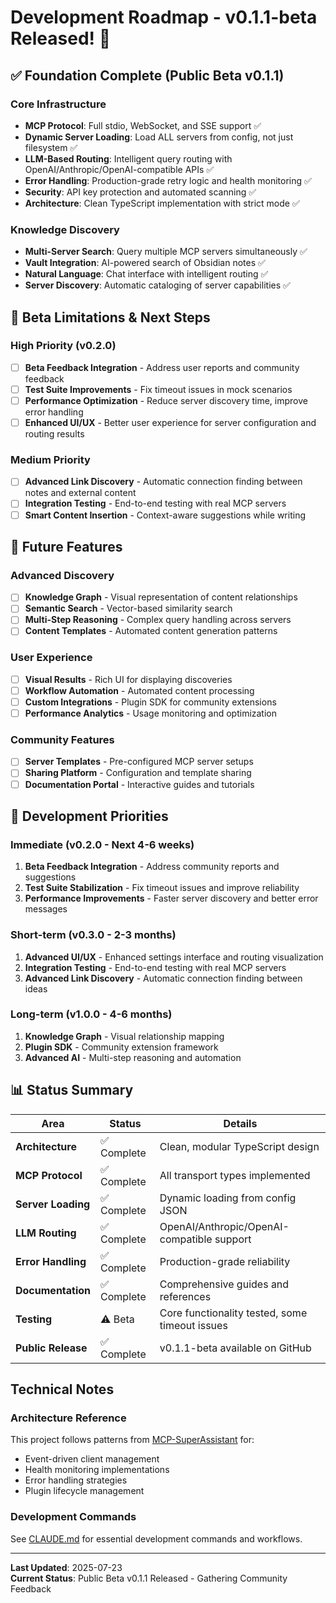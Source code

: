 # Development Roadmap - v0.1.1-beta Released! 🚀

## ✅ Foundation Complete (Public Beta v0.1.1)

### Core Infrastructure

- **MCP Protocol**: Full stdio, WebSocket, and SSE support ✅
- **Dynamic Server Loading**: Load ALL servers from config, not just filesystem ✅
- **LLM-Based Routing**: Intelligent query routing with OpenAI/Anthropic/OpenAI-compatible APIs ✅
- **Error Handling**: Production-grade retry logic and health monitoring ✅
- **Security**: API key protection and automated scanning ✅
- **Architecture**: Clean TypeScript implementation with strict mode ✅

### Knowledge Discovery

- **Multi-Server Search**: Query multiple MCP servers simultaneously ✅
- **Vault Integration**: AI-powered search of Obsidian notes ✅
- **Natural Language**: Chat interface with intelligent routing ✅
- **Server Discovery**: Automatic cataloging of server capabilities ✅

## 🚧 Beta Limitations & Next Steps

### High Priority (v0.2.0)

- [ ] **Beta Feedback Integration** - Address user reports and community feedback
- [ ] **Test Suite Improvements** - Fix timeout issues in mock scenarios
- [ ] **Performance Optimization** - Reduce server discovery time, improve error handling
- [ ] **Enhanced UI/UX** - Better user experience for server configuration and routing results

### Medium Priority

- [ ] **Advanced Link Discovery** - Automatic connection finding between notes and external content
- [ ] **Integration Testing** - End-to-end testing with real MCP servers  
- [ ] **Smart Content Insertion** - Context-aware suggestions while writing

## 🔮 Future Features

### Advanced Discovery

- [ ] **Knowledge Graph** - Visual representation of content relationships
- [ ] **Semantic Search** - Vector-based similarity search
- [ ] **Multi-Step Reasoning** - Complex query handling across servers
- [ ] **Content Templates** - Automated content generation patterns

### User Experience

- [ ] **Visual Results** - Rich UI for displaying discoveries
- [ ] **Workflow Automation** - Automated content processing
- [ ] **Custom Integrations** - Plugin SDK for community extensions
- [ ] **Performance Analytics** - Usage monitoring and optimization

### Community Features

- [ ] **Server Templates** - Pre-configured MCP server setups
- [ ] **Sharing Platform** - Configuration and template sharing
- [ ] **Documentation Portal** - Interactive guides and tutorials

## 🎯 Development Priorities

### Immediate (v0.2.0 - Next 4-6 weeks)

1. **Beta Feedback Integration** - Address community reports and suggestions
2. **Test Suite Stabilization** - Fix timeout issues and improve reliability
3. **Performance Improvements** - Faster server discovery and better error messages

### Short-term (v0.3.0 - 2-3 months)

1. **Advanced UI/UX** - Enhanced settings interface and routing visualization
2. **Integration Testing** - End-to-end testing with real MCP servers
3. **Advanced Link Discovery** - Automatic connection finding between ideas

### Long-term (v1.0.0 - 4-6 months)

1. **Knowledge Graph** - Visual relationship mapping
2. **Plugin SDK** - Community extension framework
3. **Advanced AI** - Multi-step reasoning and automation

## 📊 Status Summary

| Area | Status | Details |
|------|--------|---------|
| **Architecture** | ✅ Complete | Clean, modular TypeScript design |
| **MCP Protocol** | ✅ Complete | All transport types implemented |
| **Server Loading** | ✅ Complete | Dynamic loading from config JSON |
| **LLM Routing** | ✅ Complete | OpenAI/Anthropic/OpenAI-compatible support |
| **Error Handling** | ✅ Complete | Production-grade reliability |
| **Documentation** | ✅ Complete | Comprehensive guides and references |
| **Testing** | ⚠️ Beta | Core functionality tested, some timeout issues |
| **Public Release** | ✅ Complete | v0.1.1-beta available on GitHub |

## Technical Notes

### Architecture Reference

This project follows patterns from [MCP-SuperAssistant](https://github.com/srbhptl39/MCP-SuperAssistant) for:

- Event-driven client management
- Health monitoring implementations
- Error handling strategies
- Plugin lifecycle management

### Development Commands

See [CLAUDE.md](CLAUDE.md) for essential development commands and workflows.

---

**Last Updated**: 2025-07-23  
**Current Status**: Public Beta v0.1.1 Released - Gathering Community Feedback
